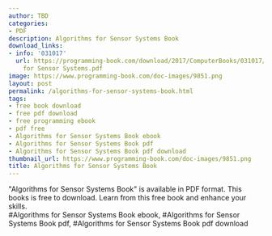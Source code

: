 ```yaml
---
author: TBD
categories:
- PDF
description: Algorithms for Sensor Systems Book
download_links:
- info: '031017'
  url: https://programming-book.com/download/2017/ComputerBooks/031017/Algorithms
    for Sensor Systems.pdf
image: https://www.programming-book.com/doc-images/9851.png
layout: post
permalink: /algorithms-for-sensor-systems-book.html
tags:
- free book download
- free pdf download
- free programming ebook
- pdf free
- Algorithms for Sensor Systems Book ebook
- Algorithms for Sensor Systems Book pdf
- Algorithms for Sensor Systems Book pdf download
thumbnail_url: https://www.programming-book.com/doc-images/9851.png
title: Algorithms for Sensor Systems Book
---
```


 
<div class="item-desc text-justify">
  "Algorithms for Sensor Systems Book" is available in PDF format. This books is free to download. Learn from this free book and enhance your skills.
  <br>
  #Algorithms for Sensor Systems Book ebook, #Algorithms for Sensor Systems Book pdf, #Algorithms for Sensor Systems Book pdf download
</div>